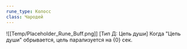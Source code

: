 ```yaml
---
rune_type: Колосс
class: Чародей
---
```

![[Temp/Placeholder_Rune_Buff.png]]
[Тип Д: Цепь души] Когда "Цепь души" обрывается, цель парализуется на {0} сек.
